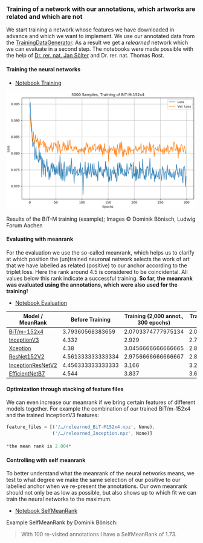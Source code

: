 ### Training of a network with our annotations, which artworks are related and which are not

We start training a network whose features we have downloaded in advance and which we want to implement. We use our annotated data from the [TrainingDataGenerator](https://github.com/DominikBoenisch/Training-the-Archive/tree/master/Prototype/3_Training_Dataset). As a result we get a *relearned* network which we can evaluate in a second step. The notebooks were made possible with the help of [Dr. rer. nat. Jan Sölter](https://de.linkedin.com/in/jansoelter) and Dr. rer. nat. Thomas Rost.

#### Training the neural networks

* [Notebook Training](https://github.com/DominikBoenisch/Training-the-Archive/blob/master/Prototype/4_Training/Training_SimilarityNet.ipynb)

<img src="https://github.com/DominikBoenisch/Training-the-Archive/blob/master/Images/3000_Samples_BiT-M.152x4.png" width="750" height="">

Results of the BiT-M training (example);
Images © Dominik Bönisch, Ludwig Forum Aachen

#### Evaluating with meanrank

For the evaluation we use the so-called meanrank, which helps us to clarify at which position the (un)trained neuronal network selects the work of art that we have labelled as related (positive) to our anchor according to the triplet loss. Here the rank around 4.5 is considered to be coincidental. All values below this rank indicate a successful training. **So far, the meanrank was evaluated using the annotations, which were also used for the training!**

* [Notebook Evaluation](https://github.com/DominikBoenisch/Training-the-Archive/blob/master/Prototype/4_Training/MeanRankEvaluation.ipynb)

Model / MeanRank | Before Training| Training (2,000 annot., 300 epochs)| Training (3,000 annot., 300 epochs)
------------ | -------------| -------------| -------------
[BiT/m-152x4](https://tfhub.dev/google/bit/m-r152x4/1) | 3.79360568383659| 2.0703374777975134| 2.026666666666667
[InceptionV3](https://keras.io/api/applications/inceptionv3/) | 4.332| 2.929| 2.779
[Xception](https://keras.io/api/applications/xception/) | 4.38| 3.0456666666666665| 2.829
[ResNet152V2](https://keras.io/api/applications/resnet/#resnet152v2-function)| 4.561333333333334| 2.9756666666666667| 2.834
[InceptionResNetV2](https://keras.io/api/applications/inceptionresnetv2/) | 4.456333333333333| 3.166| 3.2676666666666665
[EfficientNetB7](https://keras.io/api/applications/efficientnet/#efficientnetb7-function) | 4.544| 3.837| 3.6686666666666667

#### Optimization through stacking of feature files
We can even increase our meanrank if we bring certain features of different models together. For example the combination of our trained BiT/m-152x4 and the trained InceptionV3 features:
```javascript
feature_files = [('/…/relearned_BiT-M152x4.npz', None),
                 ('/…/relearned_Inception.npz', None)]
                
*the mean rank is 2.004*
```


#### Controlling with self meanrank

To better understand what the meanrank of the neural networks means, we test to what degree we make the same selection of our positive to our labelled anchor when we re-present the annotations. Our own meanrank should not only be as low as possible, but also shows up to which fit we can train the neural networks to the maximum.

* [Notebook SelfMeanRank](https://github.com/DominikBoenisch/Training-the-Archive/blob/master/Prototype/4_Training/SelfMeanRank.ipynb)

Example SelfMeanRank by Dominik Bönisch:
> With 100 re-visited annotations I have a SelfMeanRank of 1.73.
